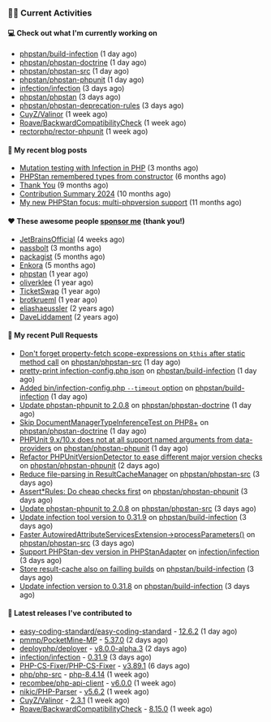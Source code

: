 ### 👨‍💻 Current Activities


#### 💻 Check out what I'm currently working on

- [phpstan/build-infection](https://github.com/phpstan/build-infection) (1 day ago)
- [phpstan/phpstan-doctrine](https://github.com/phpstan/phpstan-doctrine) (1 day ago)
- [phpstan/phpstan-src](https://github.com/phpstan/phpstan-src) (1 day ago)
- [phpstan/phpstan-phpunit](https://github.com/phpstan/phpstan-phpunit) (1 day ago)
- [infection/infection](https://github.com/infection/infection) (3 days ago)
- [phpstan/phpstan](https://github.com/phpstan/phpstan) (3 days ago)
- [phpstan/phpstan-deprecation-rules](https://github.com/phpstan/phpstan-deprecation-rules) (3 days ago)
- [CuyZ/Valinor](https://github.com/CuyZ/Valinor) (1 week ago)
- [Roave/BackwardCompatibilityCheck](https://github.com/Roave/BackwardCompatibilityCheck) (1 week ago)
- [rectorphp/rector-phpunit](https://github.com/rectorphp/rector-phpunit) (1 week ago)


#### 📜 My recent blog posts

- [Mutation testing with Infection in PHP](https://staabm.github.io/2025/08/01/infection-php-mutation-testing.html) (3 months ago)
- [PHPStan remembered types from constructor](https://staabm.github.io/2025/04/15/phpstan-remember-constructor-types.html) (6 months ago)
- [Thank You](https://staabm.github.io/2025/01/24/thank-you.html) (9 months ago)
- [Contribution Summary 2024](https://staabm.github.io/2024/12/11/contribution-summary-2024.html) (10 months ago)
- [My new PHPStan focus: multi-phpversion support](https://staabm.github.io/2024/11/28/phpstan-php-version-in-scope.html) (11 months ago)


#### ❤️ These awesome people [sponsor me](https://github.com/sponsors/staabm) (thank you!)

- [JetBrainsOfficial](https://github.com/JetBrainsOfficial) (4 weeks ago)
- [passbolt](https://github.com/passbolt) (3 months ago)
- [packagist](https://github.com/packagist) (5 months ago)
- [Enkora](https://github.com/Enkora) (5 months ago)
- [phpstan](https://github.com/phpstan) (1 year ago)
- [oliverklee](https://github.com/oliverklee) (1 year ago)
- [TicketSwap](https://github.com/TicketSwap) (1 year ago)
- [brotkrueml](https://github.com/brotkrueml) (1 year ago)
- [eliashaeussler](https://github.com/eliashaeussler) (2 years ago)
- [DaveLiddament](https://github.com/DaveLiddament) (2 years ago)


#### 🔨 My recent Pull Requests

- [Don&#39;t forget property-fetch scope-expressions on `$this` after static method call](https://github.com/phpstan/phpstan-src/pull/4494) on [phpstan/phpstan-src](https://github.com/phpstan/phpstan-src) (1 day ago)
- [pretty-print infection-config.php json](https://github.com/phpstan/build-infection/pull/22) on [phpstan/build-infection](https://github.com/phpstan/build-infection) (1 day ago)
- [Added bin/infection-config.php `--timeout` option](https://github.com/phpstan/build-infection/pull/21) on [phpstan/build-infection](https://github.com/phpstan/build-infection) (1 day ago)
- [Update phpstan-phpunit to 2.0.8](https://github.com/phpstan/phpstan-doctrine/pull/706) on [phpstan/phpstan-doctrine](https://github.com/phpstan/phpstan-doctrine) (1 day ago)
- [Skip DocumentManagerTypeInferenceTest on PHP8&#43;](https://github.com/phpstan/phpstan-doctrine/pull/705) on [phpstan/phpstan-doctrine](https://github.com/phpstan/phpstan-doctrine) (1 day ago)
- [PHPUnit 9.x/10.x does not at all support named arguments from data-providers](https://github.com/phpstan/phpstan-phpunit/pull/250) on [phpstan/phpstan-phpunit](https://github.com/phpstan/phpstan-phpunit) (1 day ago)
- [Refactor PHPUnitVersionDetector to ease different major version checks](https://github.com/phpstan/phpstan-phpunit/pull/248) on [phpstan/phpstan-phpunit](https://github.com/phpstan/phpstan-phpunit) (2 days ago)
- [Reduce file-parsing in ResultCacheManager](https://github.com/phpstan/phpstan-src/pull/4491) on [phpstan/phpstan-src](https://github.com/phpstan/phpstan-src) (3 days ago)
- [Assert*Rules: Do cheap checks first](https://github.com/phpstan/phpstan-phpunit/pull/247) on [phpstan/phpstan-phpunit](https://github.com/phpstan/phpstan-phpunit) (3 days ago)
- [Update phpstan-phpunit to 2.0.8](https://github.com/phpstan/phpstan-src/pull/4490) on [phpstan/phpstan-src](https://github.com/phpstan/phpstan-src) (3 days ago)
- [Update infection tool version to 0.31.9](https://github.com/phpstan/build-infection/pull/20) on [phpstan/build-infection](https://github.com/phpstan/build-infection) (3 days ago)
- [Faster AutowiredAttributeServicesExtension-&gt;processParameters()](https://github.com/phpstan/phpstan-src/pull/4489) on [phpstan/phpstan-src](https://github.com/phpstan/phpstan-src) (3 days ago)
- [Support PHPStan-dev version in PHPStanAdapter](https://github.com/infection/infection/pull/2495) on [infection/infection](https://github.com/infection/infection) (3 days ago)
- [Store result-cache also on failling builds](https://github.com/phpstan/build-infection/pull/18) on [phpstan/build-infection](https://github.com/phpstan/build-infection) (3 days ago)
- [Update infection version to 0.31.8](https://github.com/phpstan/build-infection/pull/17) on [phpstan/build-infection](https://github.com/phpstan/build-infection) (3 days ago)


#### 🔭 Latest releases I've contributed to

- [easy-coding-standard/easy-coding-standard](https://github.com/easy-coding-standard/easy-coding-standard) - [12.6.2](https://github.com/easy-coding-standard/easy-coding-standard/releases/tag/12.6.2) (1 day ago)
- [pmmp/PocketMine-MP](https://github.com/pmmp/PocketMine-MP) - [5.37.0](https://github.com/pmmp/PocketMine-MP/releases/tag/5.37.0) (2 days ago)
- [deployphp/deployer](https://github.com/deployphp/deployer) - [v8.0.0-alpha.3](https://github.com/deployphp/deployer/releases/tag/v8.0.0-alpha.3) (2 days ago)
- [infection/infection](https://github.com/infection/infection) - [0.31.9](https://github.com/infection/infection/releases/tag/0.31.9) (3 days ago)
- [PHP-CS-Fixer/PHP-CS-Fixer](https://github.com/PHP-CS-Fixer/PHP-CS-Fixer) - [v3.89.1](https://github.com/PHP-CS-Fixer/PHP-CS-Fixer/releases/tag/v3.89.1) (6 days ago)
- [php/php-src](https://github.com/php/php-src) - [php-8.4.14](https://github.com/php/php-src/releases/tag/php-8.4.14) (1 week ago)
- [recombee/php-api-client](https://github.com/recombee/php-api-client) - [v6.0.0](https://github.com/recombee/php-api-client/releases/tag/v6.0.0) (1 week ago)
- [nikic/PHP-Parser](https://github.com/nikic/PHP-Parser) - [v5.6.2](https://github.com/nikic/PHP-Parser/releases/tag/v5.6.2) (1 week ago)
- [CuyZ/Valinor](https://github.com/CuyZ/Valinor) - [2.3.1](https://github.com/CuyZ/Valinor/releases/tag/2.3.1) (1 week ago)
- [Roave/BackwardCompatibilityCheck](https://github.com/Roave/BackwardCompatibilityCheck) - [8.15.0](https://github.com/Roave/BackwardCompatibilityCheck/releases/tag/8.15.0) (1 week ago)
